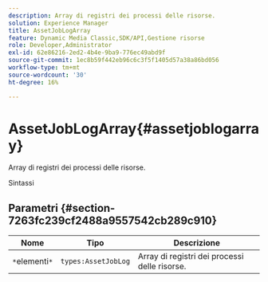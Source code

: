 ```yaml
---
description: Array di registri dei processi delle risorse.
solution: Experience Manager
title: AssetJobLogArray
feature: Dynamic Media Classic,SDK/API,Gestione risorse
role: Developer,Administrator
exl-id: 62e86216-2ed2-4b4e-9ba9-776ec49abd9f
source-git-commit: 1ec8b59f442eb96c6c3f5f1405d57a38a86bd056
workflow-type: tm+mt
source-wordcount: '30'
ht-degree: 16%

---
```


# AssetJobLogArray{#assetjoblogarray}

Array di registri dei processi delle risorse.

Sintassi

## Parametri {#section-7263fc239cf2488a9557542cb289c910}

| Nome | Tipo | Descrizione |
|---|---|---|
| `*`elementi`*` | `types:AssetJobLog` | Array di registri dei processi delle risorse. |
